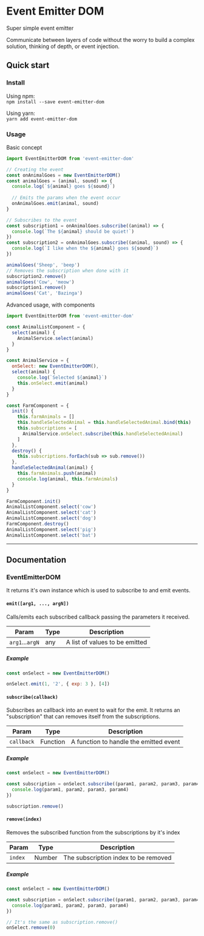 # Event Emitter DOM
Super simple event emitter

Communicate between layers of code without the worry to build a complex solution, thinking of depth, or event injection.

## Quick start

### Install
Using npm:  
`npm install --save event-emitter-dom`

Using yarn:  
`yarn add event-emitter-dom`

### Usage
Basic concept
````javascript
import EventEmitterDOM from 'event-emitter-dom'

// Creating the event
const onAnimalGoes = new EventEmitterDOM()
const animalGoes = (animal, sound) => {
  console.log(`${animal} goes ${sound}`)
  
  // Emits the params when the event occur
  onAnimalGoes.emit(animal, sound)
}

// Subscribes to the event
const subscription1 = onAnimalGoes.subscribe((animal) => {
  console.log(`The ${animal} should be quiet!`)
})
const subscription2 = onAnimalGoes.subscribe((animal, sound) => {
  console.log(`I like when the ${animal} goes ${sound}`)
})

animalGoes('Sheep', 'beep')
// Removes the subscription when done with it
subscription2.remove()
animalGoes('Cow', 'meow')
subscription1.remove()
animalGoes('Cat', 'Bazinga')
````

Advanced usage, with components
```javascript
import EventEmitterDOM from 'event-emitter-dom'

const AnimalListComponent = {
  select(animal) {
    AnimalService.select(animal)
  }
}

const AnimalService = {
  onSelect: new EventEmitterDOM(),
  select(animal) {
    console.log(`Selected ${animal}`)
    this.onSelect.emit(animal)
  }
}

const FarmComponent = {
  init() {
    this.farmAnimals = []
    this.handleSelectedAnimal = this.handleSelectedAnimal.bind(this)
    this.subscriptions = [
      AnimalService.onSelect.subscribe(this.handleSelectedAnimal)
    ]
  },
  destroy() {
    this.subscriptions.forEach(sub => sub.remove())
  },
  handleSelectedAnimal(animal) {
    this.farmAnimals.push(animal)
    console.log(animal, this.farmAnimals)
  }
}

FarmComponent.init()
AnimalListComponent.select('cow')
AnimalListComponent.select('cat')
AnimalListComponent.select('dog')
FarmComponent.destroy()
AnimalListComponent.select('pig')
AnimalListComponent.select('bat')
```

----

## Documentation

### EventEmitterDOM
It returns it's own instance which is used to subscribe to and emit events.

#### `emit([arg1, ..., argN])`
Calls/emits each subscribed callback passing the parameters it received.

|Param|Type|Description|
|-|-|-|
|`arg1`...`argN`|any|A list of values to be emitted|

##### Example
```javascript
const onSelect = new EventEmitterDOM()

onSelect.emit(1, '2', { exp: 3 }, [4])
```

#### `subscribe(callback)`
Subscribes an callback into an event to wait for the emit. It returns an "subscription" that can removes itself from the subscriptions.

|Param|Type|Description|
|-|-|-|
|`callback`|Function|A function to handle the emitted event|

##### Example
```javascript
const onSelect = new EventEmitterDOM()

const subscription = onSelect.subscribe((param1, param2, param3, param4) => {
  console.log(param1, param2, param3, param4)
})

subscription.remove()
```

#### `remove(index)`
Removes the subscribed function from the subscriptions by it's index

|Param|Type|Description|
|-|-|-|
|`index`|Number|The subscription index to be removed|

##### Example
```javascript
const onSelect = new EventEmitterDOM()

const subscription = onSelect.subscribe((param1, param2, param3, param4) => {
  console.log(param1, param2, param3, param4)
})

// It's the same as subscription.remove()
onSelect.remove(0)
```